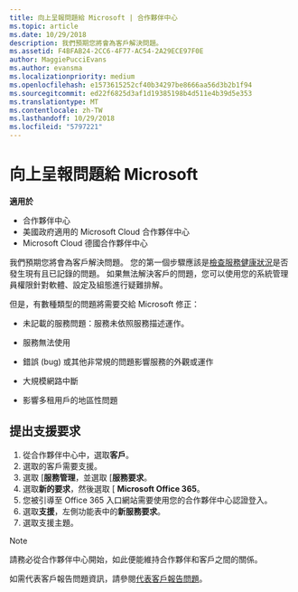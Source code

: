 ```yaml
---
title: 向上呈報問題給 Microsoft | 合作夥伴中心
ms.topic: article
ms.date: 10/29/2018
description: 我們預期您將會為客戶解決問題。
ms.assetid: F4BFAB24-2CC6-4F77-AC54-2A29ECE97F0E
author: MaggiePucciEvans
ms.author: evansma
ms.localizationpriority: medium
ms.openlocfilehash: e1573615252cf40b34297be8666aa56d3b2b1f94
ms.sourcegitcommit: ed22f6825d3af1d19385198b4d511e4b39d5e353
ms.translationtype: MT
ms.contentlocale: zh-TW
ms.lasthandoff: 10/29/2018
ms.locfileid: "5797221"
---
```

# <a name="escalate-problems-to-microsoft"></a>向上呈報問題給 Microsoft

**適用於**

-  合作夥伴中心
-  美國政府適用的 Microsoft Cloud 合作夥伴中心
-  Microsoft Cloud 德國合作夥伴中心

我們預期您將會為客戶解決問題。 您的第一個步驟應該是[檢查服務健康狀況](check-service-health.md)是否發生現有且已記錄的問題。 如果無法解決客戶的問題，您可以使用您的系統管理員權限針對軟體、設定及組態進行疑難排解。

但是，有數種類型的問題將需要交給 Microsoft 修正：

-   未記載的服務問題：服務未依照服務描述運作。

-   服務無法使用

-   錯誤 (bug) 或其他非常規的問題影響服務的外觀或運作

-   大規模網路中斷

-   影響多租用戶的地區性問題

## <a name="submit-a-support-request"></a>提出支援要求

1. 從合作夥伴中心中，選取**客戶**。
2. 選取的客戶需要支援。
3. 選取 [**服務管理**，並選取 [**服務要求**。
4. 選取**新的要求**，然後選取 [ **Microsoft Office 365**。
5. 您被引導至 Office 365 入口網站需要使用您的合作夥伴中心認證登入。
6. 選取**支援**，左側功能表中的**新服務要求**。
7. 選取支援主題。

>[!NOTE]
>請務必從合作夥伴中心開始，如此便能維持合作夥伴和客戶之間的關係。 


如需代表客戶報告問題資訊，請參閱[代表客戶報告問題](report-problems-on-behalf-of-a-customer.md)。

 

 



